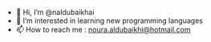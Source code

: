 - 👋 Hi, I’m @naldubaikhai
- 👀 I’m interested in learning new programming languages
- 📫 How to reach me : noura.aldubaikhi@hotmail.com

<!---
naldubaikhai/naldubaikhai is a ✨ special ✨ repository because its `README.md` (this file) appears on your GitHub profile.
You can click the Preview link to take a look at your changes.
--->
